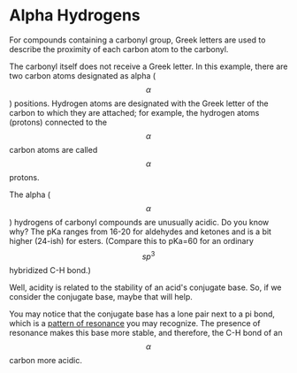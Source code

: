 # Alpha Hydrogens

For compounds containing a carbonyl group, Greek letters are used to describe the proximity of each carbon atom to the carbonyl.  

The carbonyl itself does not receive a Greek letter.  In this example, there are two carbon atoms designated as alpha ($$\alpha$$) positions.  Hydrogen atoms are designated with the Greek letter of the carbon to which they are attached; for example, the hydrogen atoms (protons) connected to the $$\alpha$$ carbon atoms are called $$\alpha$$ protons.

The alpha ($$\alpha$$) hydrogens of carbonyl compounds are unusually acidic. Do you know why?  The pKa ranges from 16-20 for aldehydes and ketones and is a bit higher (24-ish) for esters.  (Compare this to pKa=60 for an ordinary $$sp^3$$ hybridized C-H bond.)

Well, acidity is related to the stability of an acid's conjugate base.  So, if we consider the conjugate base, maybe that will help.


You may notice that the conjugate base has a lone pair next to a pi bond, which is a [pattern of resonance](/pla-lecture-4.md) you may recognize.  The presence of resonance makes this base more stable, and therefore, the C-H bond of an $$\alpha$$ carbon more acidic.  